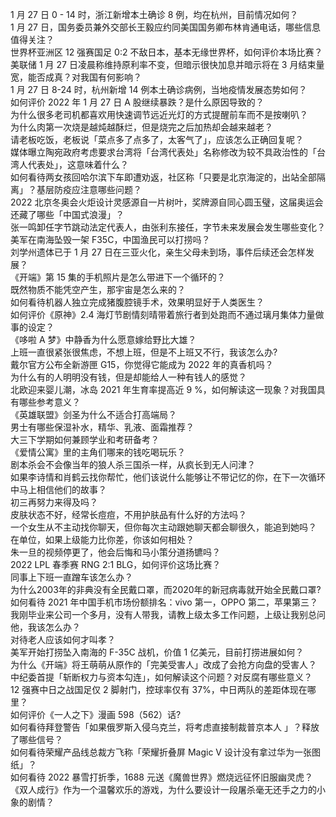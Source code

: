 1 月 27 日 0 - 14 时，浙江新增本土确诊 8 例，均在杭州，目前情况如何？  
1 月 27 日，国务委员兼外交部长王毅应约同美国国务卿布林肯通电话，哪些信息值得关注？  
世界杯亚洲区 12 强赛国足 0:2 不敌日本，基本无缘世界杯，如何评价本场比赛？  
美联储 1 月 27 日凌晨称维持原利率不变，但暗示很快加息并暗示将在 3 月结束量宽，能否成真？对我国有何影响？  
1 月 27 日 8-24 时，杭州新增 14 例本土确诊病例，当地疫情发展态势如何？  
如何评价 2022 年 1 月 27 日 A 股继续暴跌？是什么原因导致的？  
为什么很多老司机都喜欢用快速调节远近光灯的方式提醒前车而不是按喇叭？  
为什么肉第一次烧是越炖越酥烂，但是烧完之后加热却会越来越老？  
请老板吃饭，老板说「菜点多了点多了，太客气了」，应该怎么正确回复呢？  
媒体曝立陶宛政府考虑要求台湾将「台湾代表处」名称修改为较不具政治性的「台湾人代表处」，这意味着什么？  
如何看待两女孩回哈尔滨下车即遭劝返，社区称「只要是北京海淀的，出站全部隔离」？基层防疫应注意哪些问题？  
2022 北京冬奥会火炬设计灵感源自一片树叶，奖牌源自同心圆玉璧，这届奥运会还藏了哪些「中国式浪漫」？  
张一鸣卸任字节跳动法定代表人，由张利东接任，字节未来发展会发生哪些变化？  
美军在南海坠毁一架 F35C，中国渔民可以打捞吗？  
刘学州遗体已于 1 月 27 日在三亚火化，亲生父母未到场，事件后续还会怎样发展？  
《开端》第 15 集的手机照片是怎么带进下一个循环的？  
既然物质不能凭空产生，那宇宙是怎么来的？  
如何看待机器人独立完成猪腹腔镜手术，效果明显好于人类医生？  
如何评价《原神》2.4 海灯节剧情刻晴带着旅行者到处跑而不通过璃月集体力量做事的设定？  
《哆啦 A 梦》中静香为什么愿意嫁给野比大雄？  
上班一直很紧张很焦虑，不想上班，但是不上班又不行，我该怎么办?  
戴尔官方公布全新游匣 G15，你觉得它能成为 2022 年的真香机吗？  
为什么有的人明明没有钱，但是却能给人一种有钱人的感觉？  
北欧迎来婴儿潮，冰岛 2021 年生育率提高近 9 %，如何解读这一现象？对我国具有哪些参考意义？  
《英雄联盟》剑圣为什么不适合打高端局？  
男士有哪些保湿补水，精华、乳液、面霜推荐？  
大三下学期如何兼顾学业和考研备考？  
《爱情公寓》里的主角们哪来的钱吃喝玩乐？  
剧本杀会不会像当年的狼人杀三国杀一样，从疯长到无人问津？  
如果李诗情和肖鹤云找你帮忙，他们该说什么能够让不带记忆的你，在下一次循环中马上相信他们的故事？  
初三再努力来得及吗？  
皮肤状态不好，经常长痘痘，不用护肤品有什么好的方法吗？  
一个女生从不主动找你聊天，但你每次主动跟她聊天都会聊很久，能追到她吗？  
在单位，如果上级能力比你差，你该如何相处？  
朱一旦的视频停更了，他会后悔和马小策分道扬镳吗？  
2022 LPL 春季赛 RNG 2:1 BLG，如何评价这场比赛？  
同事上下班一直蹭车该怎么办？  
为什么2003年的非典没有全民戴口罩，而2020年的新冠病毒就开始全民戴口罩?  
如何看待 2021 年中国手机市场份额排名：vivo 第一，OPPO 第二，苹果第三？  
我刚毕业来公司一个多月，没有人带我，请教上级太多工作问题，上级让我别总问他，我该怎么办？  
对待老人应该如何才叫孝？  
美军开始打捞坠入南海的 F-35C 战机，价值 1 亿美元，目前打捞进展如何？  
为什么《开端》将王萌萌从原作的「完美受害人」改成了会抢方向盘的受害人？  
中纪委首提「斩断权力与资本勾连」，如何解读这个问题？对反腐有哪些意义？  
12 强赛中日之战国足仅 2 脚射门，控球率仅有 37%，中日两队的差距体现在哪里？  
如何评价《一人之下》漫画 598（562）话?  
如何看待拜登警告「如果俄罗斯入侵乌克兰，将考虑直接制裁普京本人 」？释放了哪些信号？  
如何看待荣耀产品线总裁方飞称「荣耀折叠屏 Magic V 设计没有拿过华为一张图纸」？  
如何看待 2022 暴雪打折季，1688 元送《魔兽世界》燃烧远征怀旧服幽灵虎？  
《双人成行》作为一个温馨欢乐的游戏，为什么要设计一段屠杀毫无还手之力的小象的剧情？  
